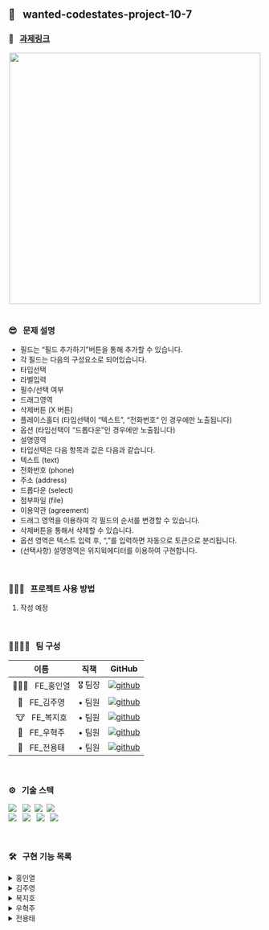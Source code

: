 <br />

## 🌈 &nbsp; wanted-codestates-project-10-7 

### 📎 &nbsp; [과제링크](https://nervous-morse-45f438.netlify.app/)

<div align="center">
<img width="500px" src="https://user-images.githubusercontent.com/87487161/159200284-eea1cf14-aed5-491f-a9f9-30365e876c54.png"/>
</div>


<br />

### 😎 &nbsp; 문제 설명

- 필드는 “필드 추가하기”버튼을 통해 추가할 수 있습니다.
- 각 필드는 다음의 구성요소로 되어있습니다.
- 타입선택
- 라벨입력
- 필수/선택 여부
- 드래그영역
- 삭제버튼 (X 버튼)
- 플레이스홀더 (타입선택이 “텍스트”, “전화번호“ 인 경우에만 노출됩니다)
- 옵션 (타입선택이 “드롭다운”인 경우에만 노출됩니다)
- 설명영역
- 타입선택은 다음 항목과 값은 다음과 같습니다.
- 텍스트 (text)
- 전화번호 (phone)
- 주소 (address)
- 드롭다운 (select)
- 첨부파일 (file)
- 이용약관 (agreement)
- 드래그 영역을 이용하여 각 필드의 순서를 변경할 수 있습니다.
- 삭제버튼을 통해서 삭제할 수 있습니다.
- 옵션 영역은 텍스트 입력 후, “,”를 입력하면 자동으로 토큰으로 분리됩니다.
- (선택사항) 설명영역은 위지윅에디터를 이용하여 구현합니다.



<br />

### 👨🏻‍💻 &nbsp; 프로젝트 사용 방법 

1. 작성 예정

<br />

### 👨‍👨‍👧‍👧 &nbsp; 팀 구성

|     이름     | 직책 |                                                                  GitHub                                                                   |
| :----------: | :----: | :-------------------------------------------------------------------------------------------------------------------------------------: |
| 🏄🏻‍♂️ &nbsp; FE_홍인열 | 🎖 팀장  |  [![github](https://img.shields.io/badge/홍인열-181717?style=flat-square&logo=GitHub&logoColor=white)](https://github.com/hinyc)    |
| 🐸 &nbsp; FE_김주영 | • 팀원  | [![github](https://img.shields.io/badge/김주영-181717?style=flat-square&logo=GitHub&logoColor=white)](https://github.com/juo1221) |
| 🐮 &nbsp; FE_복지호 | • 팀원  |   [![github](https://img.shields.io/badge/복지호-181717?style=flat-square&logo=GitHub&logoColor=white)](https://github.com/Jiho31)    |
| 🍔 &nbsp; FE_우혁주 | • 팀원  | [![github](https://img.shields.io/badge/우혁주-181717?style=flat-square&logo=GitHub&logoColor=white)](https://github.com/Space-Belt) |
| 🍕 &nbsp; FE_전용태 | • 팀원  |    [![github](https://img.shields.io/badge/전용태-181717?style=flat-square&logo=GitHub&logoColor=white)](https://github.com/yong313)     |

<br />

### ️⚙️ &nbsp; 기술 스텍 

<img src="https://img.shields.io/badge/Reat-333333?style=flat-round&logo=React&logoColor=ffffff"/></a> &nbsp;
<img src="https://img.shields.io/badge/JavaScript-333333?style=flat-round&logo=JavaScript&logoColor=ffffff"/></a>&nbsp;
<img src="https://img.shields.io/badge/HTML5-333333?style=flat-round&logo=HTML5&logoColor=ffffff"/></a>&nbsp;
<img src="https://img.shields.io/badge/CSS3-333333?style=flat-round&logo=CSS3&logoColor=ffffff"/></a> &nbsp;<br />
<img src="https://img.shields.io/badge/Redux-333333?style=flat-round&logo=Redux&logoColor=ffffff"/></a> &nbsp;
<img src="https://img.shields.io/badge/Axios-333333?style=flat-round&logo=PlayStation&logoColor=ffffff"/></a> &nbsp;
<img src="https://img.shields.io/badge/Figma-333333?style=flat-round&logo=Figma&logoColor=ffffff"/></a> &nbsp;
<img src="https://img.shields.io/badge/Discord-333333?style=flat-round&logo=Discord&logoColor=ffffff"/></a> &nbsp;

<br />

### 🛠 &nbsp; 구현 기능 목록

<details>
  <summary>홍인열</summary>
  <ul>
   <li> 폼 객체를 기반으로 설문 컴포넌트 생성 </li>
    <li> 유효성 검사 기능추가 </li>
  </ul>
</details>
<details>
  <summary>김주영</summary>
  <ul>
    <li></li>
  </ul>
</details>
<details>
  <summary>복지호</summary>
  <ul>
   <li></li>
  </ul>
</details>
<details>
  <summary>우혁주</summary>
  폼 생성페이지 드래그 앤 드롭
    <ul>
      <li>드래그 앤 드롭(미완)</li>
    </ul>
</details>
<details>
  <summary>전용태</summary>
  <ul>
    <li>주소 검색 UI 구현</li>
    <li>react-daum-postcode 사용하여 주소검색 기능 구현하기</li>
  </ul>
</details>


<br />
